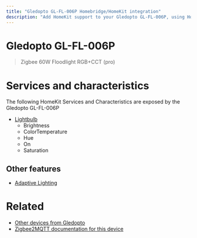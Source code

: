 ```yaml
---
title: "Gledopto GL-FL-006P Homebridge/HomeKit integration"
description: "Add HomeKit support to your Gledopto GL-FL-006P, using Homebridge, Zigbee2MQTT and homebridge-z2m."
---
```

<!---
This file has been GENERATED using src/docgen/docgen.ts
DO NOT EDIT THIS FILE MANUALLY!
-->
# Gledopto GL-FL-006P
> Zigbee 60W Floodlight RGB+CCT (pro)


# Services and characteristics
The following HomeKit Services and Characteristics are exposed by
the Gledopto GL-FL-006P

* [Lightbulb](../../light.md)
  * Brightness
  * ColorTemperature
  * Hue
  * On
  * Saturation


## Other features
* [Adaptive Lighting](../../light.md)


# Related
* [Other devices from Gledopto](../index.md#gledopto)
* [Zigbee2MQTT documentation for this device](https://www.zigbee2mqtt.io/devices/GL-FL-006P.html)